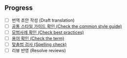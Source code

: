 <!--

Thank you for the PR! Contributors like you keep React awesome!

Please see the Contribution Guide for guidelines:

https://github.com/reactjs/ko.react.dev/blob/main/CONTRIBUTING.md

If your PR references an existing issue, please add the issue number below

-->

## Progress

- [ ] 번역 초안 작성 (Draft translation)
- [ ] [공통 스타일 가이드 확인 (Check the common style guide)](https://github.com/reactjs/ko.react.dev/blob/main/wiki/universal-style-guide.md)
- [ ] [모범사례 확인 (Check best practices)](https://github.com/reactjs/ko.react.dev/blob/main/wiki/best-practices-for-translation.md)
- [ ] [용어 확인 (Check the term)](https://github.com/reactjs/ko.react.dev/blob/main/wiki/translate-glossary.md)
- [ ] [맞춤법 검사 (Spelling check)](http://speller.cs.pusan.ac.kr/)
- [ ] 리뷰 반영 (Resolve reviews)
